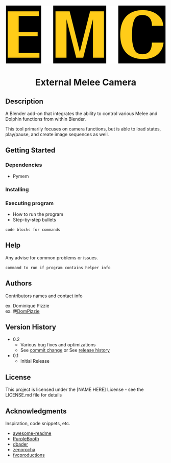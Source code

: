 
<br />
<div align="center">
  <a href="https://github.com/sadkellz/External-Melee-Camera/">
    <img src="imgs/EMC FONT.png">
  </a>

<h1 align="center">External Melee Camera</h1>
</div>

## Description

A Blender add-on that integrates the ability to control various Melee and Dolphin functions from within Blender.


This tool primarily focuses on camera functions, but is able to load states, play/pause, and create image sequences as well.
## Getting Started

### Dependencies

* Pymem

### Installing


### Executing program

* How to run the program
* Step-by-step bullets
```
code blocks for commands
```

## Help

Any advise for common problems or issues.
```
command to run if program contains helper info
```

## Authors

Contributors names and contact info

ex. Dominique Pizzie  
ex. [@DomPizzie](https://twitter.com/dompizzie)

## Version History

* 0.2
    * Various bug fixes and optimizations
    * See [commit change]() or See [release history]()
* 0.1
    * Initial Release

## License

This project is licensed under the [NAME HERE] License - see the LICENSE.md file for details

## Acknowledgments

Inspiration, code snippets, etc.
* [awesome-readme](https://github.com/matiassingers/awesome-readme)
* [PurpleBooth](https://gist.github.com/PurpleBooth/109311bb0361f32d87a2)
* [dbader](https://github.com/dbader/readme-template)
* [zenorocha](https://gist.github.com/zenorocha/4526327)
* [fvcproductions](https://gist.github.com/fvcproductions/1bfc2d4aecb01a834b46)